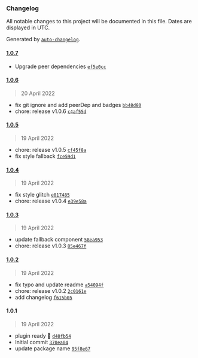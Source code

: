 ### Changelog

All notable changes to this project will be documented in this file. Dates are displayed in UTC.

Generated by [`auto-changelog`](https://github.com/CookPete/auto-changelog).

#### [1.0.7](https://github.com/NovaGaia/gatsby-plugin-trustpilot/compare/1.0.6...1.0.7)

- Upgrade peer dependencies [`ef5e0cc`](https://github.com/NovaGaia/gatsby-plugin-trustpilot/commit/ef5e0cce2783d6a2cda593b997440345f0273b08)

#### [1.0.6](https://github.com/NovaGaia/gatsby-plugin-trustpilot/compare/1.0.5...1.0.6)

> 20 April 2022

- fix git ignore and add peerDep and badges [`bb48d80`](https://github.com/NovaGaia/gatsby-plugin-trustpilot/commit/bb48d80235e3ef1964bf17914289611603aa3cee)
- chore: release v1.0.6 [`c4af55d`](https://github.com/NovaGaia/gatsby-plugin-trustpilot/commit/c4af55df6b4ca632dca0d4c681517dfbe11601f3)

#### [1.0.5](https://github.com/NovaGaia/gatsby-plugin-trustpilot/compare/1.0.4...1.0.5)

> 19 April 2022

- chore: release v1.0.5 [`cf45f8a`](https://github.com/NovaGaia/gatsby-plugin-trustpilot/commit/cf45f8aa1b0f3040dabdae14a9de464b18690116)
- fix style fallback [`fce59d1`](https://github.com/NovaGaia/gatsby-plugin-trustpilot/commit/fce59d13d8641999602d61b187ca98232605ed21)

#### [1.0.4](https://github.com/NovaGaia/gatsby-plugin-trustpilot/compare/1.0.3...1.0.4)

> 19 April 2022

- fix style glitch [`e017485`](https://github.com/NovaGaia/gatsby-plugin-trustpilot/commit/e017485e56c7fee29161814816f5ee292e034708)
- chore: release v1.0.4 [`e39e58a`](https://github.com/NovaGaia/gatsby-plugin-trustpilot/commit/e39e58a81a0018203b77df9843a6c04c145237ce)

#### [1.0.3](https://github.com/NovaGaia/gatsby-plugin-trustpilot/compare/1.0.2...1.0.3)

> 19 April 2022

- update fallback component [`58ea953`](https://github.com/NovaGaia/gatsby-plugin-trustpilot/commit/58ea953882a0ba4e7d2c3409d0330d9492f4cccc)
- chore: release v1.0.3 [`85e467f`](https://github.com/NovaGaia/gatsby-plugin-trustpilot/commit/85e467f05d3079a43e8cfa7325a2b0cfb5e0a7f0)

#### [1.0.2](https://github.com/NovaGaia/gatsby-plugin-trustpilot/compare/1.0.1...1.0.2)

> 19 April 2022

- fix typo and update readme [`a54094f`](https://github.com/NovaGaia/gatsby-plugin-trustpilot/commit/a54094f8f2499d9ade4f1b8172db041310069698)
- chore: release v1.0.2 [`2c0161e`](https://github.com/NovaGaia/gatsby-plugin-trustpilot/commit/2c0161e44a151267f981e73d826434fb2580d055)
- add changelog [`f615b05`](https://github.com/NovaGaia/gatsby-plugin-trustpilot/commit/f615b05219f4c9a356f3d9497a1385e11cafd638)

#### 1.0.1

> 19 April 2022

- plugin ready 🎉 [`d40fb54`](https://github.com/NovaGaia/gatsby-plugin-trustpilot/commit/d40fb542e0fa2efdbd2bea2f4618572f8b92762c)
- Initial commit [`370ea04`](https://github.com/NovaGaia/gatsby-plugin-trustpilot/commit/370ea04a21993742f238a43ffe8304da372b4de5)
- update package name [`95f8e67`](https://github.com/NovaGaia/gatsby-plugin-trustpilot/commit/95f8e675202648921919e79cc1d83cd7367a5eb4)
